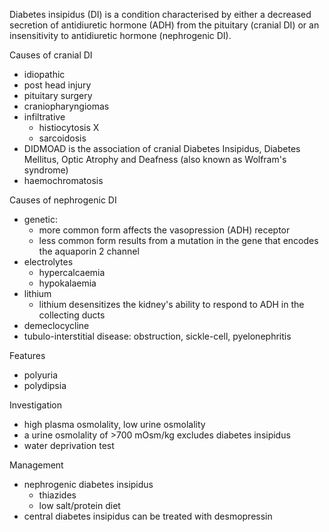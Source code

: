 Diabetes insipidus (DI) is a condition characterised by either a decreased secretion of antidiuretic hormone (ADH) from the pituitary (cranial DI) or an insensitivity to antidiuretic hormone (nephrogenic DI).  
  
Causes of cranial DI  
* idiopathic
* post head injury
* pituitary surgery
* craniopharyngiomas
* infiltrative
	+ histiocytosis X
	+ sarcoidosis
* DIDMOAD is the association of cranial Diabetes Insipidus, Diabetes Mellitus, Optic Atrophy and Deafness (also known as Wolfram's syndrome)
* haemochromatosis

  
Causes of nephrogenic DI  
* genetic:
	+ more common form affects the vasopression (ADH) receptor
	+ less common form results from a mutation in the gene that encodes the aquaporin 2 channel
* electrolytes
	+ hypercalcaemia
	+ hypokalaemia
* lithium
	+ lithium desensitizes the kidney's ability to respond to ADH in the collecting ducts
* demeclocycline
* tubulo\-interstitial disease: obstruction, sickle\-cell, pyelonephritis

  
Features  
* polyuria
* polydipsia

  
Investigation  
* high plasma osmolality, low urine osmolality
* a urine osmolality of \>700 mOsm/kg excludes diabetes insipidus
* water deprivation test

  
Management  
* nephrogenic diabetes insipidus
	+ thiazides
	+ low salt/protein diet
* central diabetes insipidus can be treated with desmopressin

